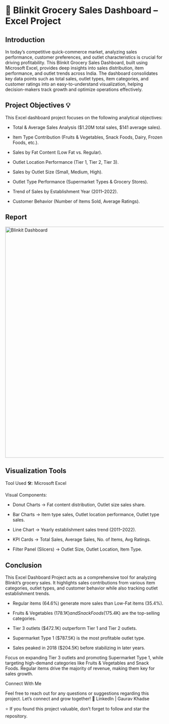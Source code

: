 # 🛒 Blinkit Grocery Sales Dashboard – Excel Project

## Introduction

In today’s competitive quick-commerce market, analyzing sales performance, customer preferences, and outlet characteristics is crucial for driving profitability. This Blinkit Grocery Sales Dashboard, built using Microsoft Excel, provides deep insights into sales distribution, item performance, and outlet trends across India.
The dashboard consolidates key data points such as total sales, outlet types, item categories, and customer ratings into an easy-to-understand visualization, helping decision-makers track growth and optimize operations effectively.

## Project Objectives 💡

This Excel dashboard project focuses on the following analytical objectives:

- Total & Average Sales Analysis ($1.20M total sales, $141 average sales).

- Item Type Contribution (Fruits & Vegetables, Snack Foods, Dairy, Frozen Foods, etc.).

- Sales by Fat Content (Low Fat vs. Regular).

- Outlet Location Performance (Tier 1, Tier 2, Tier 3).

- Sales by Outlet Size (Small, Medium, High).

- Outlet Type Performance (Supermarket Types & Grocery Stores).

- Trend of Sales by Establishment Year (2011–2022).

- Customer Behavior (Number of Items Sold, Average Ratings).

## Report

<img width="1575" height="731" alt="Blinkit Dashboard" src="https://github.com/user-attachments/assets/b09f9c6e-f292-454e-9f17-c5768819a3c2" />

## Visualization Tools

Tool Used 🛠️: Microsoft Excel

Visual Components:

- Donut Charts → Fat content distribution, Outlet size sales share.

- Bar Charts → Item type sales, Outlet location performance, Outlet type sales.

- Line Chart → Yearly establishment sales trend (2011–2022).

- KPI Cards → Total Sales, Average Sales, No. of Items, Avg Ratings.

- Filter Panel (Slicers) → Outlet Size, Outlet Location, Item Type.

## Conclusion

This Excel Dashboard Project acts as a comprehensive tool for analyzing Blinkit’s grocery sales. It highlights sales contributions from various item categories, outlet types, and customer behavior while also tracking outlet establishment trends.

- Regular items (64.6%) generate more sales than Low-Fat items (35.4%).

- Fruits & Vegetables ($178.1K) and Snack Foods ($175.4K) are the top-selling categories.

- Tier 3 outlets ($472.1K) outperform Tier 1 and Tier 2 outlets.

- Supermarket Type 1 ($787.5K) is the most profitable outlet type.

- Sales peaked in 2018 ($204.5K) before stabilizing in later years.

Focus on expanding Tier 3 outlets and promoting Supermarket Type 1, while targeting high-demand categories like Fruits & Vegetables and Snack Foods. Regular items drive the majority of revenue, making them key for sales growth.

Connect With Me

Feel free to reach out for any questions or suggestions regarding this project. Let’s connect and grow together!
🔗 LinkedIn | Gaurav Khadse

⭐ If you found this project valuable, don’t forget to follow and star the repository.


